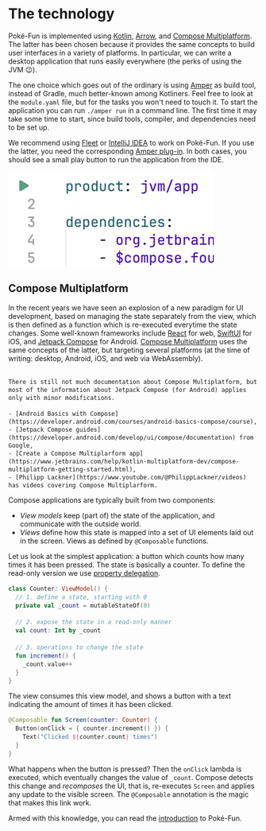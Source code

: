 # The technology

Poké-Fun is implemented using [Kotlin](https://kotlinlang.org/), [Arrow](https://arrow-kt.io/), and [Compose Multiplatform](https://www.jetbrains.com/lp/compose-multiplatform/). The latter has been chosen because it provides the same concepts to build user interfaces in a variety of platforms. In particular, we can write a desktop application that runs easily everywhere (the perks of using the JVM 😉).

The one choice which goes out of the ordinary is using [Amper](https://github.com/JetBrains/amper) as build tool, instead of Gradle, much better-known among Kotliners. Feel free to look at the `module.yaml` file, but for the tasks you won't need to touch it. To start the application you can run `./amper run` in a command line. The first time it may take some time to start, since build tools, compiler, and dependencies need to be set up.

We recommend using [Fleet](https://www.jetbrains.com/fleet/) or [IntelliJ IDEA](https://www.jetbrains.com/idea/) to work on Poké-Fun. If you use the latter, you need the corresponding [Amper plug-in](https://plugins.jetbrains.com/plugin/23076-amper). In both cases, you should see a small play button to run the application from the IDE.

![Run in Amper Fleet](./images/amper-run.png)

## Compose Multiplatform

In the recent years we have seen an explosion of a new paradigm for UI development, based on managing the state separately from the view, which is then defined as a function which is re-executed everytime the state changes. Some well-known frameworks include [React](https://react.dev/) for web, [SwiftUI](https://developer.apple.com/xcode/swiftui/) for iOS, and [Jetpack Compose](https://developer.android.com/develop/ui/compose) for Android. [Compose Multiplatform](https://www.jetbrains.com/lp/compose-multiplatform/) uses the same concepts of the latter, but targeting several platforms (at the time of writing: desktop, Android, iOS, and web via WebAssembly).

```admonish info title="More about Compose Multiplatform"

There is still not much documentation about Compose Multiplatform, but most of the information about Jetpack Compose (for Android) applies only with minor modifications.

- [Android Basics with Compose](https://developer.android.com/courses/android-basics-compose/course),
- [Jetpack Compose guides](https://developer.android.com/develop/ui/compose/documentation) from Google,
- [Create a Compose Multiplarform app](https://www.jetbrains.com/help/kotlin-multiplatform-dev/compose-multiplatform-getting-started.html),
- [Philipp Lackner](https://www.youtube.com/@PhilippLackner/videos) has videos covering Compose Multiplarform.

```

Compose applications are typically built from two components:

- _View models_ keep (part of) the state of the application, and communicate with the outside world.
- _Views_ define how this state is mapped into a set of UI elements laid out in the screen. Views as defined by `@Composable` functions.

Let us look at the simplest application: a button which counts how many times it has been pressed. The state is basically a counter. To define the read-only version we use [property delegation](https://kotlinlang.org/docs/delegated-properties.html).

```kotlin
class Counter: ViewModel() {
  // 1. define a state, starting with 0
  private val _count = mutableStateOf(0)

  // 2. expose the state in a read-only manner
  val count: Int by _count

  // 3. operations to change the state
  fun increment() {
    _count.value++
  }
}
```

The view consumes this view model, and shows a button with a text indicating the amount of times it has been clicked.

```kotlin
@Composable fun Screen(counter: Counter) {
  Button(onClick = { counter.increment() }) {
    Text("Clicked ${counter.count} times")
  }
}
```

What happens when the button is pressed? Then the `onClick` lambda is executed, which eventually changes the value of `_count`. Compose detects this change and _recomposes_ the UI, that is, re-executes `Screen` and applies any update to the visible screen. The `@Composable` annotation is the magic that makes this link work.

Armed with this knowledge, you can read the [introduction](./intro.md) to Poké-Fun.
